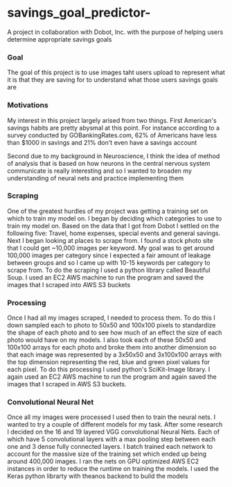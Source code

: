 # savings_goal_predictor-

A project in collaboration with Dobot, Inc. with the purpose of helping users determine appropriate savings goals

### Goal

The goal of this project is to use images taht users upload to represent what it is that they are saving for to understand what those users savings goals are

### Motivations

My interest in this project largely arised from two things. First American's savings habits are pretty abysmal at this point. For instance according to a survey conducted by GOBankingRates.com, 62% of Americans have less than $1000 in savings and 21% don't even have a savings account

Second due to my background in Neuroscience, I think the idea of method of analysis that is based on how neurons in the central nervous system communicate is really interesting and so I wanted to broaden my understanding of neural nets and practice implementing them

### Scraping

One of the greatest hurdles of my project was getting a training set on which to train my model on. I began by deciding which categories to use to train my model on. Based on the data that I got from Dobot I settled on the following five: Travel, home expenses, special events and general savings. Next I began looking at places to scrape from. I found a stock photo site that I could get ~10,000 images per keyword. My goal was to get around 100,000 images per category since I expected a fair amount of leakage between groups and so I came up with 10-15 keywords per category to scrape from. To do the scraping I used a python library called Beautiful Soup. I used an EC2 AWS machine to run the program and saved the images that I scraped into AWS S3 buckets

### Processing

Once I had all my images scraped, I needed to process them. To do this I down sampled each to photo to 50x50 and 100x100 pixels to standardize the shape of each photo and to see how much of an effect the size of each photo would have on my models. I also took each of these 50x50 and 100x100 arrays for each photo and broke them into another dimension so that each image was represented by a 3x50x50 and 3x100x100 arrays with the top dimension representing the red, blue and green pixel values for each pixel. To do this processing I used python's SciKit-Image library. I again used an EC2 AWS machine to run the program and again saved the images that I scraped in AWS S3 buckets.

### Convolutional Neural Net

Once all my images were processed I used then to train the neural nets. I wanted to try a couple of different models for my task. After some research I decided on the 16 and 19 layered VGG convolutional Neural Nets. Each of which have 5 convolutional layers with a max pooling step between each one and 3 dense fully connected layers. I batch trained each network to account for the massive size of the training set which ended up being around 400,000 images. I ran the nets on GPU optimized AWS EC2 instances in order to reduce the runtime on training the models. I used the Keras python librarty with theanos backend to build the models
